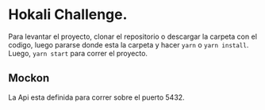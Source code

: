 # Hokali Challenge.

Para levantar el proyecto, clonar el repositorio o descargar la carpeta con el codigo, luego pararse donde esta la carpeta y hacer `yarn` o `yarn install`.
Luego, `yarn start` para correr el proyecto.


## Mockon
La Api esta definida para correr sobre el puerto 5432.
